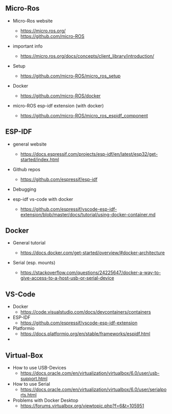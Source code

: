 ## Micro-Ros


- Micro-Ros website
	- https://micro.ros.org/
	- https://github.com/micro-ROS
	
- important info
	- https://micro.ros.org/docs/concepts/client_library/introduction/
	
- Setup
	- https://github.com/micro-ROS/micro_ros_setup

- Docker
	- https://github.com/micro-ROS/docker
	
- micro-ROS esp-idf extension (with docker)
	- https://github.com/micro-ROS/micro_ros_espidf_component

## ESP-IDF
- general website
	- https://docs.espressif.com/projects/esp-idf/en/latest/esp32/get-started/index.html
- Github repos
	- https://github.com/espressif/esp-idf
- Debugging
	 

- esp-idf vs-code with docker
	- https://github.com/espressif/vscode-esp-idf-extension/blob/master/docs/tutorial/using-docker-container.md
	

## Docker
- General tutorial
	- https://docs.docker.com/get-started/overview/#docker-architecture
	
- Serial (esp. mounts)
	- https://stackoverflow.com/questions/24225647/docker-a-way-to-give-access-to-a-host-usb-or-serial-device

## VS-Code
- Docker
	-  https://code.visualstudio.com/docs/devcontainers/containers
- ESP-IDF
	- https://github.com/espressif/vscode-esp-idf-extension
- Platformio
	- https://docs.platformio.org/en/stable/frameworks/espidf.html
- 


## Virtual-Box

- How to use USB-Devices
	- https://docs.oracle.com/en/virtualization/virtualbox/6.0/user/usb-support.html
- How to use Serial
	- https://docs.oracle.com/en/virtualization/virtualbox/6.0/user/serialports.html
- Problems with Docker Desktop
	- https://forums.virtualbox.org/viewtopic.php?f=6&t=105951
